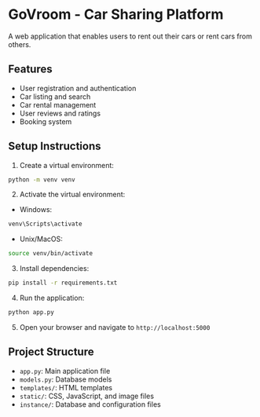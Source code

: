 # GoVroom - Car Sharing Platform

A web application that enables users to rent out their cars or rent cars from others.

## Features

- User registration and authentication
- Car listing and search
- Car rental management
- User reviews and ratings
- Booking system

## Setup Instructions

1. Create a virtual environment:
```bash
python -m venv venv
```

2. Activate the virtual environment:
- Windows:
```bash
venv\Scripts\activate
```
- Unix/MacOS:
```bash
source venv/bin/activate
```

3. Install dependencies:
```bash
pip install -r requirements.txt
```

4. Run the application:
```bash
python app.py
```

5. Open your browser and navigate to `http://localhost:5000`

## Project Structure

- `app.py`: Main application file
- `models.py`: Database models
- `templates/`: HTML templates
- `static/`: CSS, JavaScript, and image files
- `instance/`: Database and configuration files 